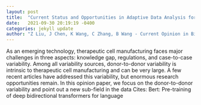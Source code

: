 ```yaml
---
layout: post
title:  "Current Status and Opportunities in Adaptive Data Analysis for Therapeutic Cell Manufacturing"
date:   2021-09-30 20:19:19 -0400
categories: jekyll update
author: "Z Liu, J Chen, K Wang, C Zhang, B Wang - Current Opinion in Biomedical , 2021"
---
```

As an emerging technology, therapeutic cell manufacturing faces major challenges in three aspects: knowledge gap, regulations, and case-to-case variability. Among all variability sources, donor-to-donor variability is intrinsic to therapeutic cell manufacturing and can be very large. A few recent articles have addressed this variability, but enormous research opportunities remain. In this opinion paper, we focus on the donor-to-donor variability and point out a new sub-field in the data Cites: Bert: Pre-training of deep bidirectional transformers for language